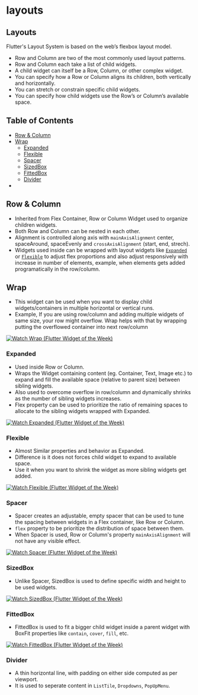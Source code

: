 # layouts

## Layouts

Flutter's Layout System is based on the web’s flexbox layout model.

* Row and Column are two of the most commonly used layout patterns.
* Row and Column each take a list of child widgets.
* A child widget can itself be a Row, Column, or other complex widget.
* You can specify how a Row or Column aligns its children, both vertically and horizontally.
* You can stretch or constrain specific child widgets.
* You can specify how child widgets use the Row’s or Column’s available space.

## Table of Contents

* [Row & Column](layouts.md#row--column)
* [Wrap](#wrap)
  * [Expanded](layouts.md#Expanded)
  * [Flexible](layouts.md#Flexible)
  * [Spacer](layouts.md#Spacer)
  * [SizedBox](layouts.md#SizedBox)
  * [FittedBox](layouts.md#FittedBox)
  * [Divider](layouts.md#Divider)
* 

## Row & Column

* Inherited from Flex Container, Row or Column Widget used to organize children widgets.
* Both Row and Column can be nested in each other.
* Alignment is controlled along axis with `mainAxisAlignment` center, spaceAround, spaceEvenly and `crossAxisAlignment` (start, end, strech). 
* Widgets used inside can be wrapped with layout widgets like [`Expanded`](layouts.md#Expanded) or [`Flexible`](layouts.md#Flexible) to adjust flex proportions and also adjust responsively with increase in number of elements, example, when elements gets added programatically in the row/column.

## Wrap
* This widget can be used when you want to display child widgets/containers in multiple horizontal or vertical runs.
* Example, If you are using row/column and adding multiple widgets of same size, your row might overflow. Wrap helps with that by wrapping putting the overflowed container into next row/column

[![Watch Wrap (Flutter Widget of the Week)](https://img.youtube.com/vi/z5iw2SeFx2M/hqdefault.jpg)](https://youtu.be/z5iw2SeFx2M)


### Expanded

* Used inside Row or Column.
* Wraps the Widget containing content (eg. Container, Text, Image etc.) to expand and fill the available space (relative to parent size) between sibling widgets.
* Also used to overcome overflow in row/column and dynamically shrinks as the number of sibling widgets increases.
* Flex property can be used to prioritize the ratio of remaining spaces to allocate to the sibling widgets wrapped with Expanded.

[![Watch Expanded (Flutter Widget of the Week)](https://img.youtube.com/vi/_rnZaagadyo/hqdefault.jpg)](https://youtu.be/_rnZaagadyo)

### Flexible

* Almost Similar properties and behavior as Expanded.
* Difference is it does not forces child widget to expand to available space.
* Use it when you want to shrink the widget as more sibling widgets get added.

[![Watch Flexible (Flutter Widget of the Week)](https://img.youtube.com/vi/CI7x0mAZiY0/hqdefault.jpg)](https://youtu.be/CI7x0mAZiY0)

### Spacer

* Spacer creates an adjustable, empty spacer that can be used to tune the spacing between widgets in a Flex container, like Row or Column.
* `flex` property to be prioritize the distribution of space between them.
* When Spacer is used, Row or Column's property `mainAxisAlignment` will not have any visible effect.

[![Watch Spacer (Flutter Widget of the Week)](https://img.youtube.com/vi/7FJgd7QN1zI/hqdefault.jpg)](https://youtu.be/7FJgd7QN1zI)

### SizedBox

* Unlike Spacer, SizedBox is used to define specific width and height to be used widgets.

[![Watch SizedBox (Flutter Widget of the Week)](https://img.youtube.com/vi/EHPu_DzRfqA/hqdefault.jpg)](https://youtu.be/EHPu_DzRfqA)

### FittedBox

* FittedBox is used to fit a bigger child widget inside a parent widget with BoxFit properties like `contain`, `cover`, `fill`, etc.

[![Watch FittedBox (Flutter Widget of the Week)](https://img.youtube.com/vi/T4Uehk3_wlY/hqdefault.jpg)](https://youtu.be/T4Uehk3_wlY)

### Divider

* A thin horizontal line, with padding on either side computed as per viewport.
* It is used to seperate content in `ListTile`, `Dropdowns`, `PopUpMenu`.

